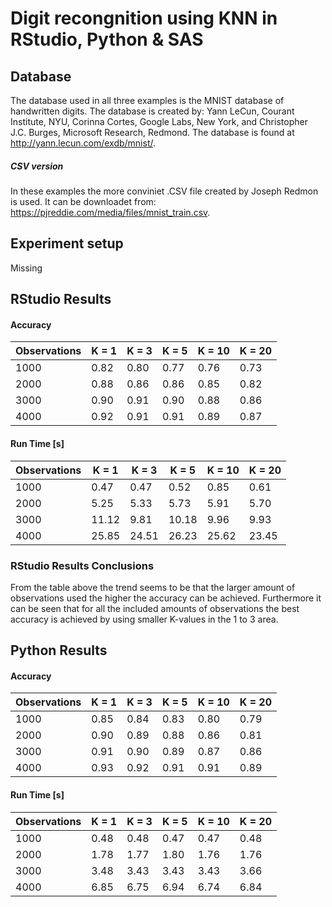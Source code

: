 # Digit recongnition using KNN in RStudio, Python & SAS

## Database
The database used in all three examples is the MNIST database of handwritten digits. The database is created by: Yann LeCun, Courant Institute, NYU, Corinna Cortes, Google Labs, New York, and Christopher J.C. Burges, Microsoft Research, Redmond. The database is found at http://yann.lecun.com/exdb/mnist/.

##### CSV version
In these examples the more conviniet .CSV file created by Joseph Redmon is used. It can be downloadet from: https://pjreddie.com/media/files/mnist_train.csv.

## Experiment setup
Missing

## RStudio Results
#### Accuracy

| Observations | K = 1 | K = 3 | K = 5 | K = 10 | K = 20 |
|--------------|-------|-------|-------|--------|--------|
| 1000         |  0.82 |  0.80 |  0.77 |   0.76 |   0.73 |
| 2000         |  0.88 |  0.86 |  0.86 |   0.85 |   0.82 |
| 3000         |  0.90 |  0.91 |  0.90 |   0.88 |   0.86 |
| 4000         |  0.92 |  0.91 |  0.91 |   0.89 |   0.87 |

#### Run Time [s]

| Observations | K = 1 | K = 3 | K = 5 | K = 10 | K = 20 |
|--------------|-------|-------|-------|--------|--------|
| 1000         |  0.47 |  0.47 |  0.52 |   0.85 |   0.61 |
| 2000         |  5.25 |  5.33 |  5.73 |   5.91 |   5.70 |
| 3000         | 11.12 |  9.81 | 10.18 |   9.96 |   9.93 |
| 4000         | 25.85 | 24.51 | 26.23 |  25.62 |  23.45 |
### RStudio Results Conclusions
From the table above the trend seems to be that the larger amount of observations used the higher the accuracy can be achieved. Furthermore it can be seen that for all the included amounts of observations the best accuracy is achieved by using smaller K-values in the 1 to 3 area.

## Python Results
#### Accuracy
| Observations | K = 1 | K = 3 | K = 5 | K = 10 | K = 20 |
|--------------|-------|-------|-------|--------|--------|
| 1000         |  0.85 |  0.84 |  0.83 |   0.80 |   0.79 |
| 2000         |  0.90 |  0.89 |  0.88 |   0.86 |   0.81 |
| 3000         |  0.91 |  0.90 |  0.89 |   0.87 |   0.86 |
| 4000         |  0.93 |  0.92 |  0.91 |   0.91 |   0.89 |
#### Run Time [s]
| Observations | K = 1 | K = 3 | K = 5 | K = 10 | K = 20 |
|--------------|-------|-------|-------|--------|--------|
| 1000         |  0.48 |  0.48 |  0.47 |   0.47 |   0.48 |
| 2000         |  1.78 |  1.77 |  1.80 |   1.76 |   1.76 |
| 3000         |  3.48 |  3.43 |  3.43 |   3.43 |   3.66 |
| 4000         |  6.85 |  6.75 |  6.94 |   6.74 |   6.84 |
